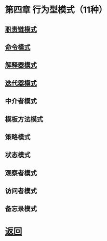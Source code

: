 # 第四章 行为型模式（11种）

## [职责链模式](./职责链模式.md)

## [命令模式](./命令模式.md)

## [解释器模式](./解释器模式.md)

## [迭代器模式](./迭代器模式.md)

## 中介者模式

## 模板方法模式

## 策略模式

## 状态模式

## 观察者模式

## 访问者模式

## 备忘录模式

# [返回](../README.md)